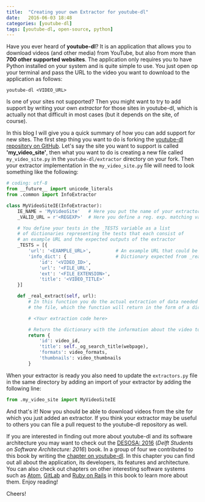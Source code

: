 ```yaml
---
title:  "Creating your own Extractor for youtube-dl"
date:   2016-06-03 18:48
categories: [youtube-dl]
tags: [youtube-dl, open-source, python]
---
```

Have you ever heard of **youtube-dl**?
It is an application that allows you to download videos (and other media) from YouTube, but also from more than **700 other supported websites**.
The application only requires you to have Python installed on your system and is quite simple to use.
You just open op your terminal and pass the URL to the video you want to download to the application as follows:

```
youtube-dl <VIDEO_URL>
```

Is one of your sites not supported? Then you might want to try to add support by writing your own *extractor* for those sites in youtube-dl, which is actually not that difficult in most cases (but it depends on the site, of course).

In this blog I will give you a quick summary of how you can add support for new sites.
The first step thing you want to do is forking the [youtube-dl repository on GitHub](https://github.com/rg3/youtube-dl).
Let's say the site you want to support is called **'my_video_site'**, then what you want to do is creating a new file called `my_video_site.py` in the `youtube-dl/extractor` directory on your fork.
Then your extractor implementation in the `my_video_site.py` file will need to look something like the following:

```python
# coding: utf-8
from __future__ import unicode_literals
from .common import InfoExtractor

class MyVideoSiteIE(InfoExtractor):
    IE_NAME = 'MyVideoSite'   # Here you put the name of your extractor
    _VALID_URL = r'<REGEXP>'  # Here you define a reg. exp. matching valid URLs

    # You define your tests in the _TESTS variable as a list
    # of dictionaries representing the tests that each consist of
    # an example URL and the expected outputs of the extractor
    _TESTS = [{
        'url': '<EXAMPLE_URL>',         # An example URL that could be passed
        'info_dict': {                  # Dictionary expected from _real_extract
            'id': '<VIDEO_ID>',
            'url': '<FILE_URL',
            'ext': '<FILE_EXTENSION>',
            'title': '<VIDEO_TITLE>'
    }]

    def _real_extract(self, url):
        # In this function you do the actual extraction of data needed to download
        # the file, which the function will return in the form of a dictionary

        # <Your extraction code here>

        # Return the dictionary with the information about the video to download
        return {
            'id': video_id,
            'title': self._og_search_title(webpage),
            'formats': video_formats,
            'thumbnails': video_thumbnails
        }
```

When your extractor is ready you also need to update the `extractors.py` file in the same directory by adding an import of your extractor by adding the following line:

```python
from .my_video_site import MyVideoSiteIE
```

And that's it! Now you should be able to download videos from the site for which you just added an extractor. 
If you think your extractor may be useful to others you can file a pull request to the youtube-dl repository as well.

If you are interested in finding out more about youtube-dl and its software architecture you may want to check out the [DESOSA: 2016](https://www.gitbook.com/book/delftswa/desosa2016/details) (*Delft Students on Software Architecture: 2016*) book. In a group of four we contributed to this book by writing the [chapter on youtube-dl](https://delftswa.gitbooks.io/desosa2016/content/youtube-dl/chapter.html).
In this chapter you can find out all about the application, its developers, its features and architecture. You can also check out chapters on other interesting software systems such as [Atom](https://delftswa.gitbooks.io/desosa2016/content/atom/chapter.html), [GitLab](https://delftswa.gitbooks.io/desosa2016/content/gitlab/chapter.html) and [Ruby on Rails](https://delftswa.gitbooks.io/desosa2016/content/rails/chapter.html) in this book to learn more about them. Enjoy reading!

Cheers!